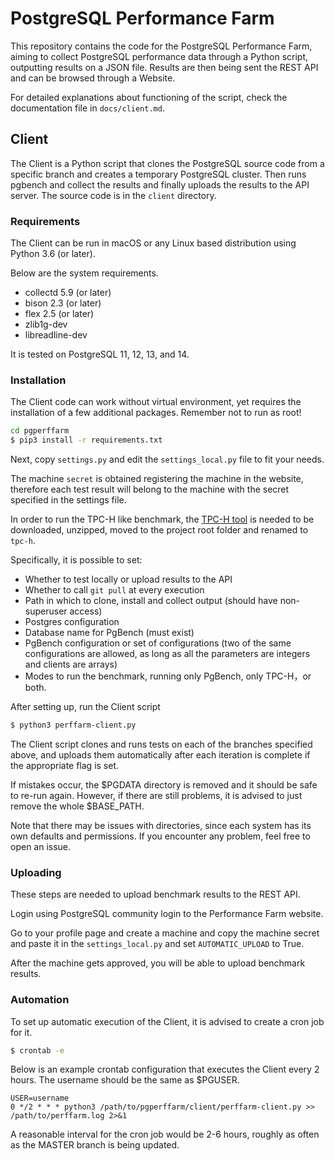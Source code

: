 # PostgreSQL Performance Farm

This repository contains the code for the PostgreSQL Performance Farm, aiming to collect PostgreSQL performance data through a Python script, outputting results on a JSON file. Results are then being sent the REST API and can be browsed through a Website.

For detailed explanations about functioning of the script, check the documentation file in `docs/client.md`.



## Client

The Client is a Python script that clones the PostgreSQL source code from a specific branch and creates a temporary PostgreSQL cluster. Then runs pgbench and collect the results and finally uploads the results to the API server. The source code is in the `client` directory.

### Requirements

The Client can be run in macOS or any Linux based distribution using Python 3.6 (or later).

Below are the system requirements.

- collectd 5.9 (or later)
- bison 2.3 (or later)
- flex 2.5 (or later)
- zlib1g-dev
- libreadline-dev

It is tested on PostgreSQL 11, 12, 13, and 14.

### Installation

The Client code can work without virtual environment, yet requires the installation of a few additional packages. Remember not to run as root!

```bash
cd pgperffarm
$ pip3 install -r requirements.txt
```

Next, copy `settings.py` and edit the `settings_local.py` file to fit your needs.

The machine `secret` is obtained registering the machine in the website, therefore each test result will belong to the machine with the secret specified in the settings file.

In order to run the TPC-H like benchmark, the [TPC-H tool](https://www.tpc.org/tpc_documents_current_versions/download_programs/tools-download-request5.asp?bm_type=TPC-H&bm_vers=3.0.0&mode=CURRENT-ONLY) is needed to be downloaded, unzipped, moved to the project root folder and renamed to `tpc-h`.

Specifically, it is possible to set:

* Whether to test locally or upload results to the API
* Whether to call `git pull` at every execution
* Path in which to clone, install and collect output (should have non-superuser access)
* Postgres configuration
* Database name for PgBench (must exist)
* PgBench configuration or set of configurations (two of the same configurations are allowed, as long as all the parameters are integers and clients are arrays)
* Modes to run the benchmark, running only PgBench, only TPC-H，or both.

After setting up, run the Client script

```bash
$ python3 perffarm-client.py
```

The Client script clones and runs tests on each of the branches specified above, and uploads them automatically after each iteration is complete if the appropriate flag is set.

If mistakes occur, the \$PGDATA directory is removed and it should be safe to re-run again. However, if there are still problems, it is advised to just remove the whole ​\$BASE_PATH.

Note that there may be issues with directories, since each system has its own defaults and permissions. If you encounter any problem, feel free to open an issue.

### Uploading

These steps are needed to upload benchmark results to the REST API.

Login using PostgreSQL community login to the Performance Farm website.

Go to your profile page and create a machine and copy the machine secret and paste it in the `settings_local.py` and set `AUTOMATIC_UPLOAD` to True.

After the machine gets approved, you will be able to upload benchmark results.


### Automation

To set up automatic execution of the Client, it is advised to create a cron job for it.

```bash
$ crontab -e
```

Below is an example crontab configuration that executes the Client every 2 hours. The username should be the same as $PGUSER.

```
USER=username
0 */2 * * * python3 /path/to/pgperffarm/client/perffarm-client.py >> /path/to/perffarm.log 2>&1
```

A reasonable interval for the cron job would be 2-6 hours, roughly as often as the MASTER branch is being updated. 
